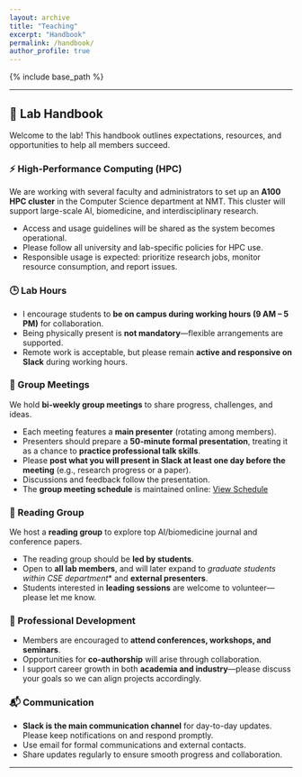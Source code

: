 ```yaml
---
layout: archive
title: "Teaching"
excerpt: "Handbook"
permalink: /handbook/
author_profile: true
---
```


{% include base_path %}

---

## 📘 Lab Handbook  

Welcome to the lab! This handbook outlines expectations, resources, and opportunities to help all members succeed.  

### ⚡ High-Performance Computing (HPC)  
We are working with several faculty and administrators to set up an **A100 HPC cluster** in the Computer Science department at NMT. This cluster will support large-scale AI, biomedicine, and interdisciplinary research.  
- Access and usage guidelines will be shared as the system becomes operational.  
- Please follow all university and lab-specific policies for HPC use.  
- Responsible usage is expected: prioritize research jobs, monitor resource consumption, and report issues.  

### 🕒 Lab Hours  
- I encourage students to **be on campus during working hours (9 AM – 5 PM)** for collaboration.  
- Being physically present is **not mandatory**—flexible arrangements are supported.  
- Remote work is acceptable, but please remain **active and responsive on Slack** during working hours.  

### 👥 Group Meetings  
We hold **bi-weekly group meetings** to share progress, challenges, and ideas.  
- Each meeting features a **main presenter** (rotating among members).  
- Presenters should prepare a **50-minute formal presentation**, treating it as a chance to **practice professional talk skills**.  
- Please **post what you will present in Slack at least one day before the meeting** (e.g., research progress or a paper). 
- Discussions and feedback follow the presentation.
- The **group meeting schedule** is maintained online: [View Schedule](https://docs.google.com/spreadsheets/d/1QDkTzn8bn9BI8fJJKCs_PTHSzBpq2cLp4Asdh8DtzEU/edit?usp=sharing)  
  

### 📖 Reading Group  
We host a **reading group** to explore top AI/biomedicine journal and conference papers. 
- The reading group should be **led by students**.  
- Open to **all lab members**, and will later expand to *graduate students within CSE department** and **external presenters**.  
- Students interested in **leading sessions** are welcome to volunteer—please let me know.  


### 🌱 Professional Development  
- Members are encouraged to **attend conferences, workshops, and seminars**.  
- Opportunities for **co-authorship** will arise through collaboration.  
- I support career growth in both **academia and industry**—please discuss your goals so we can align projects accordingly.  

### 📬 Communication  
- **Slack is the main communication channel** for day-to-day updates. Please keep notifications on and respond promptly.  
- Use email for formal communications and external contacts.  
- Share updates regularly to ensure smooth progress and collaboration.  

---


